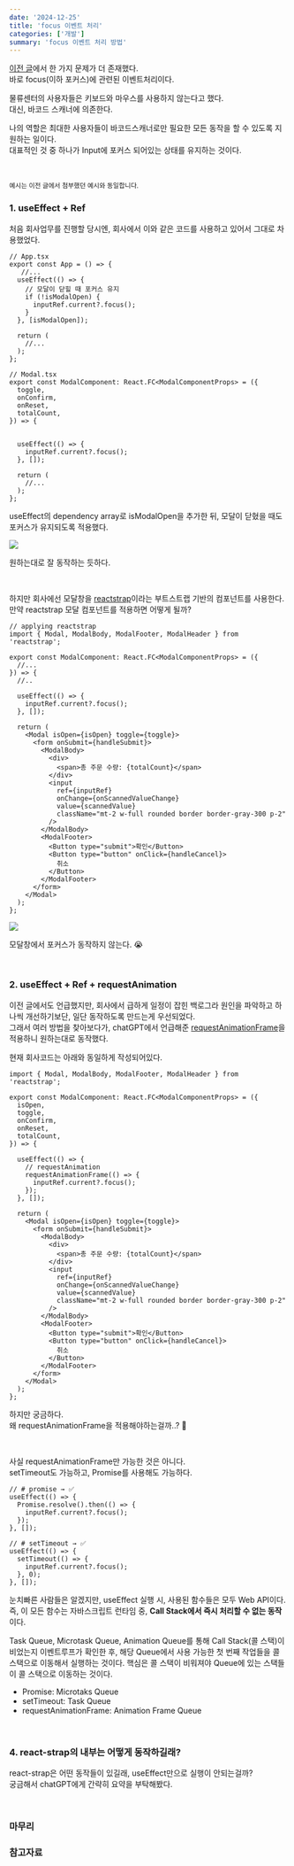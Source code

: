 ```yaml
---
date: '2024-12-25'
title: 'focus 이벤트 처리'
categories: ['개발']
summary: 'focus 이벤트 처리 방법'
---
```


[이전 글](https://geuni620.github.io/blog/2024/12/9/dom-event/)에서 한 가지 문제가 더 존재했다.  
바로 focus(이하 포커스)에 관련된 이벤트처리이다.

물류센터의 사용자들은 키보드와 마우스를 사용하지 않는다고 했다.  
대신, 바코드 스캐너에 의존한다.

나의 역할은 최대한 사용자들이 바코드스캐너로만 필요한 모든 동작을 할 수 있도록 지원하는 일이다.  
대표적인 것 중 하나가 Input에 포커스 되어있는 상태를 유지하는 것이다.

<br/>

<small>예시는 이전 글에서 첨부했던 예시와 동일합니다.</small>

### 1. useEffect + Ref

처음 회사업무를 진행할 당시엔, 회사에서 이와 같은 코드를 사용하고 있어서 그대로 차용했었다.

```TSX
// App.tsx
export const App = () => {
   //...
  useEffect(() => {
    // 모달이 닫힐 때 포커스 유지
    if (!isModalOpen) {
      inputRef.current?.focus();
    }
  }, [isModalOpen]);

  return (
    //...
  );
};

// Modal.tsx
export const ModalComponent: React.FC<ModalComponentProps> = ({
  toggle,
  onConfirm,
  onReset,
  totalCount,
}) => {


  useEffect(() => {
    inputRef.current?.focus();
  }, []);

  return (
    //...
  );
};

```

useEffect의 dependency array로 isModalOpen을 추가한 뒤, 모달이 닫혔을 때도 포커스가 유지되도록 적용했다.

![](./effect-ref-normal.gif)

원하는대로 잘 동작하는 듯하다.

<br/>

하지만 회사에선 모달창을 [reactstrap](https://reactstrap.github.io/?path=/story/home-installation--page)이라는 부트스트랩 기반의 컴포넌트를 사용한다.  
만약 reactstrap 모달 컴포넌트를 적용하면 어떻게 될까?

```TSX
// applying reactstrap
import { Modal, ModalBody, ModalFooter, ModalHeader } from 'reactstrap';

export const ModalComponent: React.FC<ModalComponentProps> = ({
  //...
}) => {
  //..

  useEffect(() => {
    inputRef.current?.focus();
  }, []);

  return (
    <Modal isOpen={isOpen} toggle={toggle}>
      <form onSubmit={handleSubmit}>
        <ModalBody>
          <div>
            <span>총 주문 수량: {totalCount}</span>
          </div>
          <input
            ref={inputRef}
            onChange={onScannedValueChange}
            value={scannedValue}
            className="mt-2 w-full rounded border border-gray-300 p-2"
          />
        </ModalBody>
        <ModalFooter>
          <Button type="submit">확인</Button>
          <Button type="button" onClick={handleCancel}>
            취소
          </Button>
        </ModalFooter>
      </form>
    </Modal>
  );
};
```

![](./effect-ref-react-strap.gif)

모달창에서 포커스가 동작하지 않는다. 😭

<br/>

### 2. useEffect + Ref + requestAnimation

이전 글에서도 언급했지만, 회사에서 급하게 일정이 잡힌 백로그라 원인을 파악하고 하나씩 개선하기보단, 일단 동작하도록 만드는게 우선되었다.  
그래서 여러 방법을 찾아보다가, chatGPT에서 언급해준 [requestAnimationFrame](https://developer.mozilla.org/ko/docs/Web/API/Window/requestAnimationFrame)을 적용하니 원하는대로 동작했다.

현재 회사코드는 아래와 동일하게 작성되어있다.

```TSX
import { Modal, ModalBody, ModalFooter, ModalHeader } from 'reactstrap';

export const ModalComponent: React.FC<ModalComponentProps> = ({
  isOpen,
  toggle,
  onConfirm,
  onReset,
  totalCount,
}) => {

  useEffect(() => {
    // requestAnimation
    requestAnimationFrame(() => {
      inputRef.current?.focus();
    });
  }, []);

  return (
    <Modal isOpen={isOpen} toggle={toggle}>
      <form onSubmit={handleSubmit}>
        <ModalBody>
          <div>
            <span>총 주문 수량: {totalCount}</span>
          </div>
          <input
            ref={inputRef}
            onChange={onScannedValueChange}
            value={scannedValue}
            className="mt-2 w-full rounded border border-gray-300 p-2"
          />
        </ModalBody>
        <ModalFooter>
          <Button type="submit">확인</Button>
          <Button type="button" onClick={handleCancel}>
            취소
          </Button>
        </ModalFooter>
      </form>
    </Modal>
  );
};
```

하지만 궁금하다.  
왜 requestAnimationFrame을 적용해야하는걸까..? 🤔

<br/>

사실 requestAnimationFrame만 가능한 것은 아니다.  
setTimeout도 가능하고, Promise를 사용해도 가능하다.

```TSX
// # promise → ✅
useEffect(() => {
  Promise.resolve().then(() => {
    inputRef.current?.focus();
  });
}, []);

// # setTimeout → ✅
useEffect(() => {
  setTimeout(() => {
    inputRef.current?.focus();
  }, 0);
}, []);
```

눈치빠른 사람들은 알겠지만, useEffect 실행 시, 사용된 함수들은 모두 Web API이다.  
즉, 이 모든 함수는 자바스크립트 런타임 중, **Call Stack에서 즉시 처리할 수 없는 동작**이다.

Task Queue, Microtask Queue, Animation Queue를 통해 Call Stack(콜 스택)이 비었는지 이벤트루프가 확인한 후, 해당 Queue에서 사용 가능한 첫 번째 작업들을 콜 스택으로 이동해서 실행하는 것이다. 핵심은 콜 스택이 비워져야 Queue에 있는 스택들이 콜 스택으로 이동하는 것이다.

- Promise: Microtaks Queue
- setTimeout: Task Queue
- requestAnimationFrame: Animation Frame Queue

<br/>

### 4. react-strap의 내부는 어떻게 동작하길래?

react-strap은 어떤 동작들이 있길래, useEffect만으로 실행이 안되는걸까?  
궁금해서 chatGPT에게 간략히 요약을 부탁해봤다.

<br/>

### 마무리

### 참고자료
